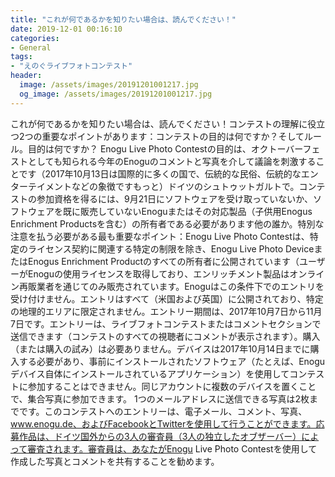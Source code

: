 ```yaml
---
title: "これが何であるかを知りたい場合は、読んでください！"
date: 2019-12-01 00:16:10
categories:
- General
tags:
- "えのぐライブフォトコンテスト"
header:
  image: /assets/images/20191201001217.jpg
  og_image: /assets/images/20191201001217.jpg
---
```


これが何であるかを知りたい場合は、読んでください！コンテストの理解に役立つ2つの重要なポイントがあります：コンテストの目的は何ですか？そしてルール。目的は何ですか？ Enogu Live Photo Contestの目的は、オクトーバーフェストとしても知られる今年のEnoguのコメントと写真を介して議論を刺激することです（2017年10月13日は国際的に多くの国で、伝統的な民俗、伝統的なエンターテイメントなどの象徴ですもっと）ドイツのシュトゥットガルトで。コンテストの参加資格を得るには、9月21日にソフトウェアを受け取っていないか、ソフトウェアを既に販売していないEnoguまたはその対応製品（子供用Enogus Enrichment Productsを含む）の所有者である必要があります他の誰か。特別な注意を払う必要がある最も重要なポイント：Enogu Live Photo Contestは、特定のライセンス契約に関連する特定の制限を除き、Enogu Live Photo DeviceまたはEnogus Enrichment Productのすべての所有者に公開されています（ユーザーがEnoguの使用ライセンスを取得しており、エンリッチメント製品はオンライン再販業者を通じてのみ販売されています。Enoguはこの条件下でのエントリを受け付けません。エントリはすべて（米国および英国）に公開されており、特定の地理的エリアに限定されません。エントリー期間は、2017年10月7日から11月7日です。エントリーは、ライブフォトコンテストまたはコメントセクションで送信できます（コンテストのすべての視聴者にコメントが表示されます）。購入（または購入の試み）は必要ありません。デバイスは2017年10月14日までに購入する必要があり、事前にインストールされたソフトウェア（たとえば、Enoguデバイス自体にインストールされているアプリケーション）を使用してコンテストに参加することはできません。同じアカウントに複数のデバイスを置くことで、集合写真に参加できます。 1つのメールアドレスに送信できる写真は2枚までです。このコンテストへのエントリーは、電子メール、コメント、写真、www.enogu.de、およびFacebookとTwitterを使用して行うことができます。応募作品は、ドイツ国外からの3人の審査員（3人の独立したオブザーバー）によって審査されます。審査員は、あなたがEnogu Live Photo Contestを使用して作成した写真とコメントを共有することを勧めます。
